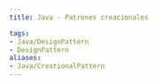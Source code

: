 ```yaml
---
title: Java - Patrones creacionales

tags:  
- Java/DesignPattern
- DesignPattern
aliases:
- Java/CreationalPattern
---
```



